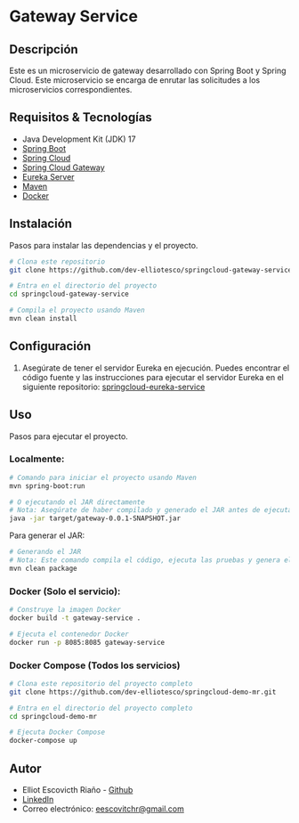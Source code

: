 # Gateway Service

## Descripción
Este es un microservicio de gateway desarrollado con Spring Boot y Spring Cloud.
Este microservicio se encarga de enrutar las solicitudes a los microservicios correspondientes.



## Requisitos & Tecnologías
- Java Development Kit (JDK) 17
- [Spring Boot](https://spring.io/projects/spring-boot)
- [Spring Cloud](https://spring.io/projects/spring-cloud)
- [Spring Cloud Gateway](https://spring.io/projects/spring-cloud-gateway)
- [Eureka Server](https://cloud.spring.io/spring-cloud-netflix/multi/multi_spring-cloud-eureka-server.html)
- [Maven](https://maven.apache.org/)
- [Docker](https://www.docker.com/)

## Instalación
Pasos para instalar las dependencias y el proyecto.

```bash
# Clona este repositorio
git clone https://github.com/dev-elliotesco/springcloud-gateway-service.git

# Entra en el directorio del proyecto
cd springcloud-gateway-service

# Compila el proyecto usando Maven
mvn clean install

```

## Configuración

1. Asegúrate de tener el servidor Eureka en ejecución.
   Puedes encontrar el código fuente y las instrucciones para ejecutar el servidor
   Eureka en el siguiente repositorio: [springcloud-eureka-service](https://github.com/dev-elliotesco/springcloud-eureka-service)

## Uso
Pasos para ejecutar el proyecto.

### Localmente:

```bash
# Comando para iniciar el proyecto usando Maven
mvn spring-boot:run
```

```bash
# O ejecutando el JAR directamente
# Nota: Asegúrate de haber compilado y generado el JAR antes de ejecutar este comando
java -jar target/gateway-0.0.1-SNAPSHOT.jar
```
Para generar el JAR:

```bash
# Generando el JAR
# Nota: Este comando compila el código, ejecuta las pruebas y genera el JAR
mvn clean package
```
### Docker (Solo el servicio):

```bash
# Construye la imagen Docker
docker build -t gateway-service .

# Ejecuta el contenedor Docker
docker run -p 8085:8085 gateway-service
```

### Docker Compose (Todos los servicios)

```bash
# Clona este repositorio del proyecto completo
git clone https://github.com/dev-elliotesco/springcloud-demo-mr.git

# Entra en el directorio del proyecto completo
cd springcloud-demo-mr

# Ejecuta Docker Compose
docker-compose up
```

## Autor
- Elliot Escovicth Riaño - [Github](https://github.com/dev-elliotesco)
- [LinkedIn](https://https://www.linkedin.com/in/elliot-escovitch-580007205/)
- Correo electrónico: eescovitchr@gmail.com